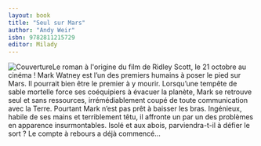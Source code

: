 ```yaml
---
layout: book
title: "Seul sur Mars"
author: "Andy Weir"
isbn: 9782811215729
editor: Milady
---
```


![Couverture](/img/9782811215729.jpg)Le roman à l'origine du film de Ridley Scott, le 21 octobre au cinéma ! Mark Watney est l’un des premiers humains à poser le pied sur Mars. Il pourrait bien être le premier à y mourir. Lorsqu’une tempête de sable mortelle force ses coéquipiers à évacuer la planète, Mark se retrouve seul et sans ressources, irrémédiablement coupé de toute communication avec la Terre. Pourtant Mark n’est pas prêt à baisser les bras. Ingénieux, habile de ses mains et terriblement têtu, il affronte un par un des problèmes en apparence insurmontables. Isolé et aux abois, parviendra-t-il à défier le sort ? Le compte à rebours a déjà commencé...